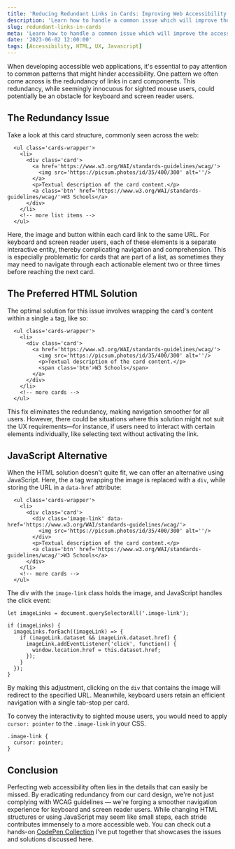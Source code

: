 ```yaml
---
title: 'Reducing Redundant Links in Cards: Improving Web Accessibility'
description: 'Learn how to handle a common issue which will improve the accessibility of adjacent links in elements such as cards.'
slug: redundant-links-in-cards
meta: 'Learn how to handle a common issue which will improve the accessibility of adjacent links in elements such as cards.'
date: '2023-06-02 12:00:00'
tags: [Accessibility, HTML, UX, Javascript]
---
```


When developing accessible web applications, it's essential to pay attention to common patterns that might hinder accessibility. One pattern we often come across is the redundancy of links in card components. This redundancy, while seemingly innocuous for sighted mouse users, could potentially be an obstacle for keyboard and screen reader users.

## The Redundancy Issue

Take a look at this card structure, commonly seen across the web:

```
  <ul class='cards-wrapper'>
    <li>
      <div class='card'>
        <a href='https://www.w3.org/WAI/standards-guidelines/wcag/'>
          <img src='https://picsum.photos/id/35/400/300' alt=''/>
        </a>
        <p>Textual description of the card content.</p>
        <a class='btn' href='https://www.w3.org/WAI/standards-guidelines/wcag/'>W3 Schools</a>
      </div>
    </li>
    <!-- more list items -->
  </ul>
```

Here, the image and button within each card link to the same URL. For keyboard and screen reader users, each of these elements is a separate interactive entity, thereby complicating navigation and comprehension. This is especially problematic for cards that are part of a list, as sometimes they may need to navigate through each actionable element two or three times before reaching the next card.

## The Preferred HTML Solution

The optimal solution for this issue involves wrapping the card's content within a single `a` tag, like so:

```
  <ul class='cards-wrapper'>
    <li>
      <div class='card'>
        <a href='https://www.w3.org/WAI/standards-guidelines/wcag/'>
          <img src='https://picsum.photos/id/35/400/300' alt=''/>
          <p>Textual description of the card content.</p>
          <span class='btn'>W3 Schools</span>
        </a>
      </div>
    </li>
    <!-- more cards -->
  </ul>
```

This fix eliminates the redundancy, making navigation smoother for all users. However, there could be situations where this solution might not suit the UX requirements—for instance, if users need to interact with certain elements individually, like selecting text without activating the link.

## JavaScript Alternative

When the HTML solution doesn't quite fit, we can offer an alternative using JavaScript. Here, the a tag wrapping the image is replaced with a `div`, while storing the URL in a `data-href` attribute:

```
  <ul class='cards-wrapper'>
    <li>
      <div class='card'>
        <div class='image-link' data-href='https://www.w3.org/WAI/standards-guidelines/wcag/'>
          <img src='https://picsum.photos/id/35/400/300' alt=''/>
        </div>
        <p>Textual description of the card content.</p>
        <a class='btn' href='https://www.w3.org/WAI/standards-guidelines/wcag/'>W3 Schools</a>
      </div>
    </li>
    <!-- more cards -->
  </ul>
```

The div with the `image-link` class holds the image, and JavaScript handles the click event:

```
let imageLinks = document.querySelectorAll('.image-link');

if (imageLinks) {
  imageLinks.forEach((imageLink) => {
    if (imageLink.dataset && imageLink.dataset.href) {
      imageLink.addEventListener('click', function() {
        window.location.href = this.dataset.href;
      });
    }
  });
}
```

By making this adjustment, clicking on the `div` that contains the image will redirect to the specified URL. Meanwhile, keyboard users retain an efficient navigation with a single tab-stop per card.

To convey the interactivity to sighted mouse users, you would need to apply `cursor: pointer` to the `.image-link` in your CSS.

```
.image-link {
  cursor: pointer;
}
```

## Conclusion

Perfecting web accessibility often lies in the details that can easily be missed. By eradicating redundancy from our card design, we're not just complying with WCAG guidelines — we're forging a smoother navigation experience for keyboard and screen reader users. While changing HTML structures or using JavaScript may seem like small steps, each stride contributes immensely to a more accessible web. You can check out a hands-on [CodePen Collection](https://codepen.io/collection/kNpmZV) I've put together that showcases the issues and solutions discussed here.
